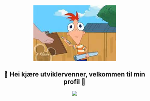 
<p align="center">
  <img src="phineas.jpeg" />
</p>
<h2 align="center">🌟 Hei kjære utviklervenner, velkommen til min profil 🌟</h2>
<p align="center">
  <img src="https://github-readme-stats.vercel.app/api?username=testlemangrud&theme=tokyonight"/>
</p>
